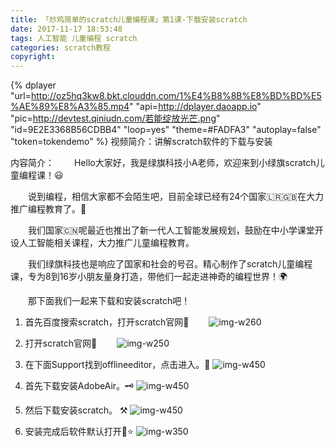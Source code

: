 ```yaml
---
title: 「炒鸡简单的scratch儿童编程课」第1课-下载安装scratch
date: 2017-11-17 18:53:48
tags: 人工智能 儿童编程 scratch
categories: scratch教程
copyright:
---
```


{% dplayer "url=http://oz5hq3kw8.bkt.clouddn.com/1%E4%B8%8B%E8%BD%BD%E5%AE%89%E8%A3%85.mp4" "api=http://dplayer.daoapp.io" "pic=http://devtest.qiniudn.com/若能绽放光芒.png" "id=9E2E3368B56CDBB4" "loop=yes" "theme=#FADFA3" "autoplay=false" "token=tokendemo" %}
视频简介：讲解scratch软件的下载与安装

内容简介：
&#8195;&#8195;Hello大家好，我是绿旗科技小A老师，欢迎来到小绿旗scratch儿童编程课！😃

&#8195;&#8195;说到编程，相信大家都不会陌生吧，目前全球已经有24个国家🇱🇷🇬🇧在大力推广编程教育了。🐸

&#8195;&#8195;我们国家🇨🇳呢最近也推出了新一代人工智能发展规划，鼓励在中小学课堂开设人工智能相关课程，大力推广儿童编程教育。

&#8195;&#8195;我们绿旗科技也是响应了国家和社会的号召。精心制作了scratch儿童编程课，专为8到16岁小朋友量身打造，带他们一起走进神奇的编程世界！🌍

&#8195;&#8195;那下面我们一起来下载和安装scratch吧！
<!--more-->

1. 首先百度搜索scratch，打开scratch官网🔎
&#8195;&#8195;![img-w260](http://ozvj1hi5z.bkt.clouddn.com/baidusosuo.png)

2. 打开scratch官网🐯
&#8195;&#8195;![img-w250](http://ozvj1hi5z.bkt.clouddn.com/scratch%E5%AE%98%E7%BD%91.png)

3. 在下面Support找到offlineeditor，点击进入。🛫
![img-w450](http://ozvj1hi5z.bkt.clouddn.com/offlineeditor.png)

4. 首先下载安装AdobeAir。🗝
![img-w450](http://ozvj1hi5z.bkt.clouddn.com/xiazaiAdobeair.png)

5. 然后下载安装scratch。 ⚒
![img-w450](http://ozvj1hi5z.bkt.clouddn.com/%E4%B8%8B%E8%BD%BD%E7%A6%BB%E7%BA%BF%E7%BC%96%E8%BE%91%E5%99%A8.png)
6. 安装完成后软件默认打开🌟⭐️
![img-w350](http://ozvj1hi5z.bkt.clouddn.com/%E6%88%AA%E5%9B%BEscratch%E8%BD%AF%E4%BB%B6%E6%89%93%E5%BC%80.png)

